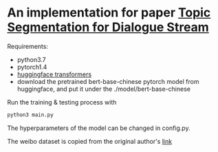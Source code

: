 # An implementation for paper [Topic Segmentation for Dialogue Stream](https://ieeexplore.ieee.org/document/9023126)

Requirements:
* python3.7
* pytorch1.4
* [huggingface transformers](https://github.com/huggingface/transformers)
* download the pretrained bert-base-chinese pytorch model from huggingface, and put it under the ./model/bert-base-chinese

Run the training & testing process with 

```python
python3 main.py
```

The hyperparameters of the model can be changed in config.py.

The weibo dataset is copied from the original author's [link](https://github.com/zll17/Topic_Seg_BERT_TCN)